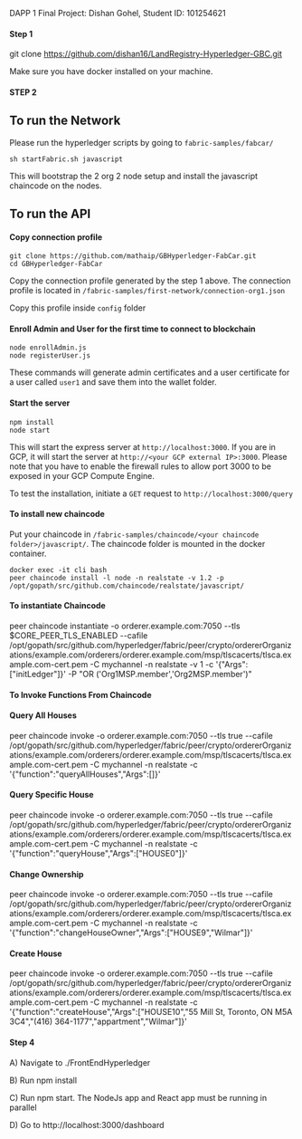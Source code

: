 DAPP 1 Final Project: Dishan Gohel, Student ID: 101254621


#### Step 1 

git clone https://github.com/dishan16/LandRegistry-Hyperledger-GBC.git

Make sure you have docker installed on your machine.

#### STEP 2

## To run the Network 

Please run the hyperledger scripts by going to `fabric-samples/fabcar/`

`sh startFabric.sh javascript`

This will bootstrap the 2 org 2 node setup and install the javascript chaincode on the nodes.

## To run the API

#### Copy connection profile

```
git clone https://github.com/mathaip/GBHyperledger-FabCar.git
cd GBHyperledger-FabCar
```

Copy the connection profile generated by the step 1 above. The connection profile is located in
`/fabric-samples/first-network/connection-org1.json` 

Copy this profile inside `config` folder


#### Enroll Admin and User for the first time to connect to blockchain

```
node enrollAdmin.js
node registerUser.js
```

These commands will generate admin certificates and a user certificate for a user called `user1` and save them into the wallet folder.

#### Start the server

```
npm install
node start
```
This will start the express server at `http://localhost:3000`. If you are in GCP, it will start the server at `http://<your GCP external IP>:3000`. Please note that you have to enable the firewall rules to allow port 3000 to be exposed in your GCP Compute Engine.

To test the installation, initiate a `GET` request to `http://localhost:3000/query`



#### To install new chaincode

Put your chaincode in `/fabric-samples/chaincode/<your chaincode folder>/javascript/`. The chaincode folder is mounted in the docker container.

```
docker exec -it cli bash
peer chaincode install -l node -n realstate -v 1.2 -p /opt/gopath/src/github.com/chaincode/realstate/javascript/
```



#### To instantiate Chaincode

peer chaincode instantiate -o orderer.example.com:7050 --tls $CORE_PEER_TLS_ENABLED --cafile /opt/gopath/src/github.com/hyperledger/fabric/peer/crypto/ordererOrganizations/example.com/orderers/orderer.example.com/msp/tlscacerts/tlsca.example.com-cert.pem -C mychannel -n realstate -v 1 -c '{"Args":["initLedger"]}' -P "OR ('Org1MSP.member','Org2MSP.member')"
​

#### To Invoke Functions From Chaincode

#### Query All Houses
peer chaincode invoke -o orderer.example.com:7050 --tls true --cafile /opt/gopath/src/github.com/hyperledger/fabric/peer/crypto/ordererOrganizations/example.com/orderers/orderer.example.com/msp/tlscacerts/tlsca.example.com-cert.pem -C mychannel -n realstate -c '{"function":"queryAllHouses","Args":[]}'

#### Query Specific House

peer chaincode invoke -o orderer.example.com:7050 --tls true --cafile /opt/gopath/src/github.com/hyperledger/fabric/peer/crypto/ordererOrganizations/example.com/orderers/orderer.example.com/msp/tlscacerts/tlsca.example.com-cert.pem -C mychannel -n realstate -c '{"function":"queryHouse","Args":["HOUSE0"]}'

#### Change Ownership

peer chaincode invoke -o orderer.example.com:7050 --tls true --cafile /opt/gopath/src/github.com/hyperledger/fabric/peer/crypto/ordererOrganizations/example.com/orderers/orderer.example.com/msp/tlscacerts/tlsca.example.com-cert.pem -C mychannel -n realstate -c '{"function":"changeHouseOwner","Args":["HOUSE9","Wilmar"]}'

#### Create House

peer chaincode invoke -o orderer.example.com:7050 --tls true --cafile /opt/gopath/src/github.com/hyperledger/fabric/peer/crypto/ordererOrganizations/example.com/orderers/orderer.example.com/msp/tlscacerts/tlsca.example.com-cert.pem -C mychannel -n realstate -c '{"function":"createHouse","Args":["HOUSE10","55 Mill St, Toronto, ON M5A 3C4","(416) 364-1177","appartment","Wilmar"]}'




#### Step 4 


A)  Navigate to ./FrontEndHyperledger

B)  Run npm install 

C)  Run npm start. The NodeJs app and React app must be running in parallel 

D)  Go to http://localhost:3000/dashboard


```


